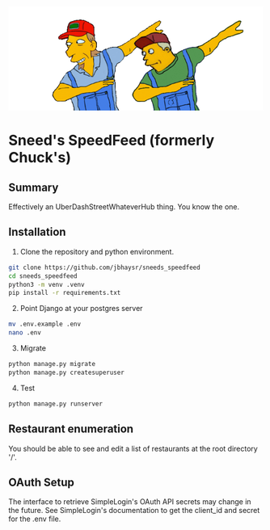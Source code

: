 ![A pair of farmers dancing.](static/sneed.gif)

# Sneed's SpeedFeed (formerly Chuck's)

## Summary

Effectively an UberDashStreetWhateverHub thing. You know the one.

## Installation

1. Clone the repository and python environment.

```bash
git clone https://github.com/jbhaysr/sneeds_speedfeed
cd sneeds_speedfeed
python3 -m venv .venv
pip install -r requirements.txt
```

2. Point Django at your postgres server

```bash
mv .env.example .env
nano .env
```

3. Migrate

```bash
python manage.py migrate
python manage.py createsuperuser
```

4. Test

```bash
python manage.py runserver
```

## Restaurant enumeration

You should be able to see and edit a list of restaurants at the root directory '/'.

## OAuth Setup

The interface to retrieve SimpleLogin's OAuth API secrets may change in the future.  See SimpleLogin's documentation to get the client_id and secret for the .env file. 
